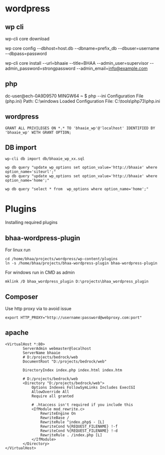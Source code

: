 # wordpress

## wp cli

wp-cli core download

wp core config --dbhost=host.db --dbname=prefix_db --dbuser=username --dbpass=password

wp-cli core install --url=bhaaie --title=BHAA --admin_user=supervisor --admin_password=strongpassword --admin_email=info@example.com

## php

dc-user@ech-0A9D9570 MINGW64 ~
$ php --ini
Configuration File (php.ini) Path: C:\windows
Loaded Configuration File:         C:\tools\php73\php.ini


## wordpress

    GRANT ALL PRIVILEGES ON *.* TO 'bhaaie_wp'@'localhost' IDENTIFIED BY 'bhaaie_wp' WITH GRANT OPTION;

## DB import

    wp-cli db import db/bhaaie_wp_xx.sql

    wp db query "update wp_options set option_value='http://bhaaie' where option_name='siteurl';"
    wp db query "update wp_options set option_value='http://bhaaie' where option_name='home';"

    wp db query "select * from  wp_options where option_name='home';"


# Plugins

Installing required plugins

## bhaa-wordpress-plugin

For linux run

    cd /home/bhaa/projects/wordpress/wp-content/plugins
    ln -s /home/bhaa/projects/bhaa-wordpress-plugin bhaa-wordpress-plugin

For windows run in CMD as admin

    mklink /D bhaa_wordpress_plugin D:\projects\bhaa_wordpress_plugin


## Composer

Use http proxy via to avoid issue

    export HTTP_PROXY="http://username:password@webproxy.com:port"
    

## apache

    <VirtualHost *:80>
            ServerAdmin webmaster@localhost
            ServerName bhaaie
            # D:/projects/bedrock/web
            DocumentRoot "D:/projects/bedrock/web"

            DirectoryIndex index.php index.html index.htm

            # D:/projects/bedrock/web
            <Directory "D:/projects/bedrock/web">
                Options Indexes FollowSymLinks Includes ExecCGI
                AllowOverride All
                Require all granted

                # .htaccess isn't required if you include this
                <IfModule mod_rewrite.c>
                    RewriteEngine On
                    RewriteBase /
                    RewriteRule ^index.php$ - [L]
                    RewriteCond %{REQUEST_FILENAME} !-f
                    RewriteCond %{REQUEST_FILENAME} !-d
                    RewriteRule . /index.php [L]
                </IfModule>
            </Directory>
    </VirtualHost>
